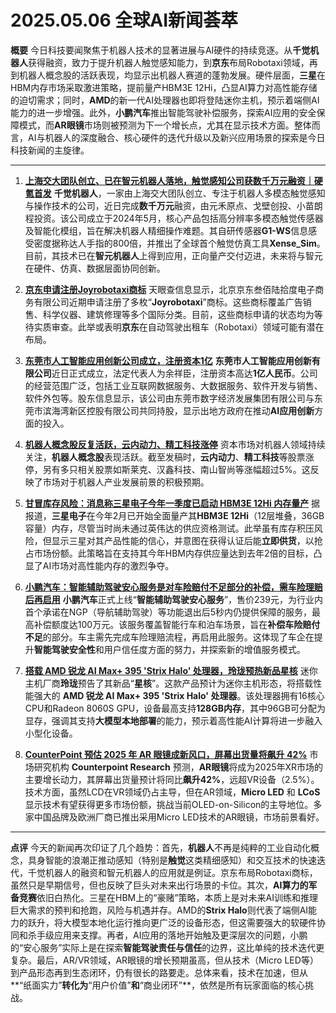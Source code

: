 # 2025.05.06 全球AI新闻荟萃

**概要**
今日科技要闻聚焦于机器人技术的显著进展与AI硬件的持续竞逐。从**千觉机器人**获得融资，致力于提升机器人触觉感知能力，到**京东**布局Robotaxi领域，再到机器人概念股的活跃表现，均显示出机器人赛道的蓬勃发展。硬件层面，**三星**在HBM内存市场采取激进策略，提前量产HBM3E 12Hi，凸显AI算力对高性能存储的迫切需求；同时，**AMD**的新一代AI处理器也即将登陆迷你主机，预示着端侧AI能力的进一步增强。此外，**小鹏汽车**推出智能驾驶补偿服务，探索AI应用的安全保障模式，而**AR眼镜**市场则被预测为下一个增长点，尤其在显示技术方面。整体而言，AI与机器人的深度融合、核心硬件的迭代升级以及新兴应用场景的探索是今日科技新闻的主旋律。

---

1.  [**上海交大团队创立、已在智元机器人落地，触觉感知公司获数千万元融资｜硬氪首发**](https://36kr.com/p/3231110308478083?f=rss)
    **千觉机器人**，一家由上海交大团队创立、专注于机器人多模态触觉感知与操作技术的公司，近日完成**数千万元**融资，由元禾原点、戈壁创投、小苗朗程投资。该公司成立于2024年5月，核心产品包括高分辨率多模态触觉传感器及智能化模组，旨在解决机器人精细操作难题。其自研传感器**G1-WS**信息感受密度据称达人手指的800倍，并推出了全球首个触觉仿真工具**Xense_Sim**。目前，其技术已在**智元机器人**上得到应用，正向量产交付迈进，未来将与智元在硬件、仿真、数据层面协同创新。

2.  [**京东申请注册Joyrobotaxi商标**](https://36kr.com/newsflashes/3280576090873993)
    天眼查信息显示，北京京东叁佰陆拾度电子商务有限公司近期申请注册了多枚“**Joyrobotaxi**”商标。这些商标覆盖广告销售、科学仪器、建筑修理等多个国际分类。目前，这些商标申请的状态均为等待实质审查。此举或表明**京东**在自动驾驶出租车（Robotaxi）领域可能有潜在布局。

3.  [**东莞市人工智能应用创新公司成立，注册资本1亿**](https://36kr.com/newsflashes/3280525805085058?f=rss)
    **东莞市人工智能应用创新有限公司**近日正式成立，法定代表人为余祥臣，注册资本高达**1亿人民币**。公司的经营范围广泛，包括工业互联网数据服务、大数据服务、软件开发与销售、软件外包等。股东信息显示，该公司由东莞市数字经济发展集团有限公司与东莞市滨海湾新区控股有限公司共同持股，显示出地方政府在推动**AI应用创新**方面的投入。

4.  [**机器人概念股反复活跃，云内动力、精工科技涨停**](https://36kr.com/newsflashes/3280513740906887)
    资本市场对机器人领域持续关注，**机器人概念股**表现活跃。截至发稿时，**云内动力**、**精工科技**等股票涨停，另有多只相关股票如斯莱克、汉鑫科技、南山智尚等涨幅超过5%。这反映了市场对于机器人产业发展前景的积极预期。

5.  [**甘冒库存风险：消息称三星电子今年一季度已启动 HBM3E 12Hi 内存量产**](https://www.ithome.com/0/850/920.htm)
    据报道，**三星电子**在今年2月已开始全面量产其**HBM3E 12Hi**（12层堆叠，36GB容量）内存，尽管当时尚未通过英伟达的供应资格测试。此举虽有库存积压风险，但显示三星对其产品性能的信心，并意图在获得认证后能**立即供货**，以抢占市场份额。此策略旨在支持其今年HBM内存供应量达到去年2倍的目标，凸显了AI市场对高性能内存的激烈争夺。

6.  [**小鹏汽车：智能辅助驾驶安心服务是对车险赔付不足部分的补偿，需车险理赔后再启用**](https://www.ithome.com/0/850/916.htm)
    **小鹏汽车**正式上线“**智能辅助驾驶安心服务**”，售价239元，为行业内首个承诺在NGP（导航辅助驾驶）等功能退出后5秒内仍提供保障的服务，最高补偿额度达100万元。该服务覆盖智能行车和泊车场景，旨在**补偿车险赔付不足**的部分。车主需先完成车险理赔流程，再启用此服务。这体现了车企在提升**智能驾驶安全性**和用户信任度方面的努力，并探索新的增值服务模式。

7.  [**搭载 AMD 锐龙 AI Max+ 395 'Strix Halo' 处理器，玲珑预热新品星核**](https://www.ithome.com/0/850/910.htm)
    迷你主机厂商**玲珑**预告了其新品“**星核**”。这款产品预计为迷你主机形态，将搭载性能强大的 **AMD 锐龙 AI Max+ 395 'Strix Halo' 处理器**。该处理器拥有16核心CPU和Radeon 8060S GPU，设备最高支持**128GB内存**，其中96GB可分配为显存，强调其支持**大模型本地部署**的能力，预示着高性能AI计算将进一步融入小型化设备。

8.  [**CounterPoint 预估 2025 年 AR 眼镜成新风口，屏幕出货量将飙升 42%**](https://www.ithome.com/0/850/908.htm)
    市场研究机构 **Counterpoint Research** 预测，**AR眼镜**将成为2025年XR市场的主要增长动力，其屏幕出货量预计将同比**飙升42%**，远超VR设备（2.5%）。技术方面，虽然LCD在VR领域仍占主导，但在AR领域，**Micro LED** 和 **LCoS** 显示技术有望获得更多市场份额，挑战当前OLED-on-Silicon的主导地位。多家中国品牌及欧洲厂商已推出采用Micro LED技术的AR眼镜，市场前景看好。

---

**点评**
今天的新闻再次印证了几个趋势：首先，**机器人**不再是纯粹的工业自动化概念，具身智能的浪潮正推动感知（特别是**触觉**这类精细感知）和交互技术的快速迭代，千觉机器人的融资和智元机器人的应用就是例证。京东布局Robotaxi商标，虽然只是早期信号，但也反映了巨头对未来出行场景的卡位。其次，**AI算力的军备竞赛**依旧白热化。三星在HBM上的“豪赌”策略，本质上是对未来AI训练和推理巨大需求的预判和抢跑，风险与机遇并存。AMD的**Strix Halo**则代表了端侧AI能力的跃升，将大模型本地化运行推向更广泛的设备形态，但这需要强大的软硬件协同和杀手级应用来支撑。再者，AI应用的落地开始触及更深层次的问题，小鹏的“安心服务”实际上是在探索**智能驾驶责任与信任**的边界，这比单纯的技术迭代更复杂。最后，AR/VR领域，AR眼镜的增长预期虽高，但从技术（Micro LED等）到产品形态再到生态闭环，仍有很长的路要走。总体来看，技术在加速，但从**“纸面实力”**转化为**“用户价值”**和**“商业闭环”**，依然是所有玩家面临的核心挑战。